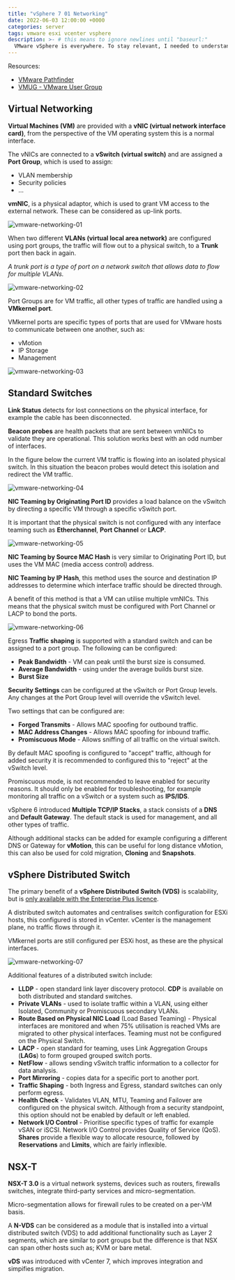 ```yaml
---
title: "vSphere 7 01 Networking"
date: 2022-06-03 12:00:00 +0000
categories: server
tags: vmware esxi vcenter vsphere
description: >- # this means to ignore newlines until "baseurl:"
  VMware vSphere is everywhere. To stay relevant, I needed to understand vSphere. I undertook a learning path, which discusses various topics for a vSphere 7 environment.
---
```


Resources:

* [VMware Pathfinder](https://pathfinder.vmware.com/v3/page/hands-on-labs?menu=overview)
* [VMUG - VMware User Group](https://www.vmug.com/membership/evalexperience/ )

## Virtual Networking

**Virtual Machines (VM)** are provided with a **vNIC (virtual network interface card)**, from the perspective of the VM operating system this is a normal interface.

The vNICs are connected to a **vSwitch (virtual switch)** and are assigned a **Port Group**, which is used to assign:

* VLAN membership
* Security policies
* ...

**vmNIC**, is a physical adaptor, which is used to grant VM access to the external network. These can be considered as up-link ports.

![vmware-networking-01](/assets/images/posts/vmware-networking-01.png)

When two different **VLANs (virtual local area network)** are configured using port groups, the traffic will flow out to a physical switch, to a **Trunk** port then back in again.

*A trunk port is a type of port on a network switch that allows data to flow for multiple VLANs.*

![vmware-networking-02](/assets/images/posts/vmware-networking-02.png)

Port Groups are for VM traffic, all other types of traffic are handled using a **VMkernel port**.

VMkernel ports are specific types of ports that are used for VMware hosts to communicate between one another, such as:

* vMotion
* IP Storage
* Management

![vmware-networking-03](/assets/images/posts/vmware-networking-03.png)

## Standard Switches

**Link Status** detects for lost connections on the physical interface, for example the cable has been disconnected.

**Beacon probes** are health packets that are sent between vmNICs to validate they are operational. This solution works best with an odd number of interfaces.

In the figure below the current VM traffic is flowing into an isolated physical switch. In this situation the beacon probes would detect this isolation and redirect the VM traffic.

![vmware-networking-04](/assets/images/posts/vmware-networking-04.png)

**NIC Teaming by Originating Port ID** provides a load balance on the vSwitch by directing a specific VM through a specific vSwitch port.

It is important that the physical switch is not configured with any interface teaming such as **Etherchannel**, **Port Channel** or **LACP**.

![vmware-networking-05](/assets/images/posts/vmware-networking-05.png)

**NIC Teaming by Source MAC Hash** is very similar to Originating Port ID, but uses the VM MAC (media access control) address.

**NIC Teaming by IP Hash**, this method uses the source and destination IP addresses to determine which interface traffic should be directed through.

A benefit of this method is that a VM can utilise multiple vmNICs. This means that the physical switch must be configured with Port Channel or LACP to bond the ports.

![vmware-networking-06](/assets/images/posts/vmware-networking-06.png)

Egress **Traffic shaping** is supported with a standard switch and can be assigned to a port group. The following can be configured:

* **Peak Bandwidth** - VM can peak until the burst size is consumed.
* **Average Bandwidth** - using under the average builds burst size.
* **Burst Size**

**Security Settings** can be configured at the vSwitch or Port Group levels. Any changes at the Port Group level will override the vSwitch level.

Two settings that can be configured are:

* **Forged Transmits** - Allows MAC spoofing for outbound traffic.
* **MAC Address Changes** - Allows MAC spoofing for inbound traffic.
* **Promiscuous Mode** - Allows sniffing of all traffic on the virtual switch.

By default MAC spoofing is configured to "accept" traffic, although for added security it is recommended to configured this to "reject" at the vSwitch level.

Promiscuous mode, is not recommended to leave enabled for security reasons. It should only be enabled for troubleshooting, for example monitoring all traffic on a vSwitch or a system such as **IPS/IDS**.

vSphere 6 introduced **Multiple TCP/IP Stacks**, a stack consists of a **DNS** and **Default Gateway**. The default stack is used for management, and all other types of traffic.

Although additional stacks can be added for example configuring a different DNS or Gateway for **vMotion**, this can be useful for long distance vMotion, this can also be used for cold migration, **Cloning** and **Snapshots**.

## vSphere Distributed Switch

The primary benefit of a **vSphere Distributed Switch (VDS)** is scalability, but is <u>only available with the Enterprise Plus licence</u>.

A distributed switch automates and centralises switch configuration for ESXi hosts, this configured is stored in vCenter. vCenter is the management plane, no traffic flows through it.

VMkernel ports are still configured per ESXi host, as these are the physical interfaces.

![vmware-networking-07](/assets/images/posts/vmware-networking-07.png)

Additional features of a distributed switch include:

* **LLDP** - open standard link layer discovery protocol. **CDP** is available on both distributed and standard switches.
* **Private VLANs** - used to isolate traffic within a VLAN, using either Isolated, Community or Promiscuous secondary VLANs.
* **Route Based on Physical NIC Load** (Load Based Teaming) - Physical interfaces are monitored and when 75% utilisation is reached VMs are migrated to other physical interfaces. Teaming must not be configured on the Physical Switch.
* **LACP** - open standard for teaming, uses Link Aggregation Groups (**LAGs**) to form grouped grouped switch ports.
* **NetFlow** - allows sending vSwitch traffic information to a collector for data analysis.
* **Port Mirroring** - copies data for a specific port to another port.
* **Traffic Shaping** - both Ingress and Egress, standard switches can only perform egress.
* **Health Check** - Validates VLAN, MTU, Teaming and Failover are configured on the physical switch. Although from a security standpoint, this option should not be enabled by default or left enabled.
* **Network I/O Control** - Prioritise specific types of traffic for example vSAN or iSCSI. Network I/O Control provides Quality of Service (QoS). **Shares** provide a flexible way to allocate resource, followed by **Reservations** and **Limits**, which are fairly inflexible.

## NSX-T

**NSX-T 3.0** is a virtual network systems, devices such as routers, firewalls switches, integrate third-party services and micro-segmentation.

Micro-segmentation allows for firewall rules to be created on a per-VM basis.

A **N-VDS** can be considered as a module that is installed into a virtual distributed switch (VDS) to add additional functionality such as Layer 2 segments, which are similar to port groups but the difference is that NSX can span other hosts such as; KVM or bare metal.

**vDS** was introduced with vCenter 7, which improves integration and simpifies migration.
